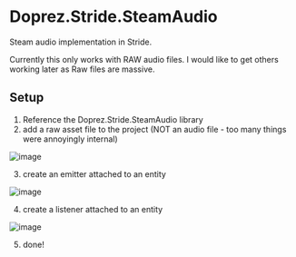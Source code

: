 # Doprez.Stride.SteamAudio
Steam audio implementation in Stride.

Currently this only works with RAW audio files. I would like to get others working later as Raw files are massive.

## Setup
1. Reference the Doprez.Stride.SteamAudio library
2. add a raw asset file to the project (NOT an audio file - too many things were annoyingly internal)

![image](https://github.com/Doprez/Doprez.Stride.SteamAudio/assets/73259914/05d8d537-cc3b-4dfb-a419-fa08910d302f)

3. create an emitter attached to an entity

![image](https://github.com/Doprez/Doprez.Stride.SteamAudio/assets/73259914/787571e6-0717-4fdb-80ed-821b578c5d20)

4. create a listener attached to an entity

![image](https://github.com/Doprez/Doprez.Stride.SteamAudio/assets/73259914/5d17cc9e-3f32-4199-9e2e-8f472eb72a77)

5. done!
